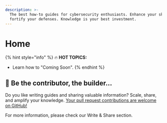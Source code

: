 ```yaml
---
description: >-
  The best how-to guides for cybersecurity enthusiasts. Enhance your skills and
  fortify your defenses. Knowledge is your best investment.
---
```


# Home

{% hint style="info" %}
:fire: **HOT TOPICS:**

* Learn how to "Coming Soon".
{% endhint %}

## :dart: Be the contributor, the builder...

Do you like writing guides and sharing valuable information? Scale, share, and amplify your knowledge. [Your pull request contributions are welcome on GitHub!](https://github.com/Red-Blink/ShieldWall)

For more information, please check our Write & Share section.
